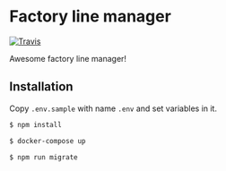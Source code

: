 # Factory line manager
[![Travis][build-badge]][build]

Awesome factory line manager!

[build-badge]: https://img.shields.io/travis/Elvilius/counting-api/master.png?style=flat-square
[build]: https://travis-ci.org/Elvilius/counting-api

## Installation
Copy `.env.sample` with name `.env` and set variables in it.

```bash
$ npm install
```
```bash
$ docker-compose up
```
```bash
$ npm run migrate
```
